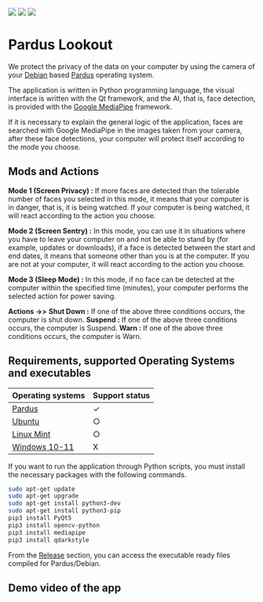 ![](https://img.shields.io/badge/Python-3776AB?style=for-the-badge&logo=python&logoColor=white) ![](https://img.shields.io/badge/Qt-41CD52?style=for-the-badge&logo=qt&logoColor=white) ![](https://img.shields.io/badge/TensorFlow-FF6F00?style=for-the-badge&logo=TensorFlow&logoColor=white)

# Pardus Lookout

We protect the privacy of the data on your computer by using the camera of your [Debian](https://www.debian.org/) based [Pardus](https://www.pardus.org.tr/) operating system.

The application is written in Python programming language, the visual interface is written with the Qt framework, and the AI, that is, face detection, is provided with the [Google MediaPipe](https://mediapipe.dev/) framework.

If it is necessary to explain the general logic of the application, faces are searched with Google MediaPipe in the images taken from your camera, after these face detections, your computer will protect itself according to the mode you choose.


## Mods and Actions

**Mode 1 (Screen Privacy) :** If more faces are detected than the tolerable number of faces you selected in this mode, it means that your computer is in danger, that is, it is being watched. If your computer is being watched, it will react according to the action you choose.

**Mode 2 (Screen Sentry) :** In this mode, you can use it in situations where you have to leave your computer on and not be able to stand by (for example, updates or downloads), if a face is detected between the start and end dates, it means that someone other than you is at the computer. If you are not at your computer, it will react according to the action you choose.

**Mode 3 (Sleep Mode) :** In this mode, if no face can be detected at the computer within the specified time (minutes), your computer performs the selected action for power saving.

**Actions ->>** **Shut Down :** If one of the above three conditions occurs, the computer is shut down. **Suspend :** If one of the above three conditions occurs, the computer is Suspend. **Warn :** If one of the above three conditions occurs, the computer is Warn.


## Requirements, supported Operating Systems and executables

|Operating systems | Support status | 
|----------------- |--------------- |
|      [Pardus](https://www.pardus.org.tr/)     |         ✓      |
|      [Ubuntu](https://ubuntu.com/)      |        ○       | 
|    [Linux Mint](https://linuxmint.com/)    |        ○       |
|   [Windows 10-11](https://www.microsoft.com/tr-tr/windows)  |      X         |

If you want to run the application through Python scripts, you must install the necessary packages with the following commands.

```bash
sudo apt-get update
sudo apt-get upgrade
sudo apt-get install python3-dev
sudo apt-get install python3-pip
pip3 install PyQt5
pip3 install opencv-python
pip3 install mediapipe
pip3 install qdarkstyle
```

From the [Release](https://github.com/AhmetFurkanDEMIR/Pardus-Lookout/releases/tag/Pardus-Lookout) section, you can access the executable ready files compiled for Pardus/Debian.


## Demo video of the app
 
[](https://user-images.githubusercontent.com/54184905/132219359-f034a999-6b99-45c9-b614-9065b0977429.mp4)

